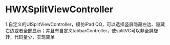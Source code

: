 # HWXSplitViewController
1.自定义的UISplitViewController，模仿iPad QQ，可以选择竖屏隐藏左边、隐藏右边或者全部显示；并且有自定义tabbarController，使splitVC可以非全屏旋转，代码量少，实现简单
